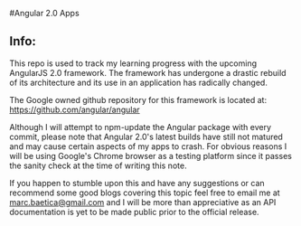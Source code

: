 #Angular 2.0 Apps

Info:
-
This repo is used to track my learning progress with the upcoming AngularJS 2.0 framework. The framework has undergone a drastic rebuild of its architecture and its use in an application has radically changed.

The Google owned github repository for this framework is located at:
https://github.com/angular/angular

Although I will attempt to npm-update the Angular package with every commit, please note that Angular 2.0's latest builds have still not matured and may cause certain aspects of my apps to crash. For obvious reasons I will be using Google's Chrome browser as a testing platform since it passes the sanity check at the time of writing this note.

If you happen to stumble upon this and have any suggestions or can recommend some good blogs covering this topic feel free to email me at marc.baetica@gmail.com and I will be more than appreciative as an API documentation is yet to be made public prior to the official release.